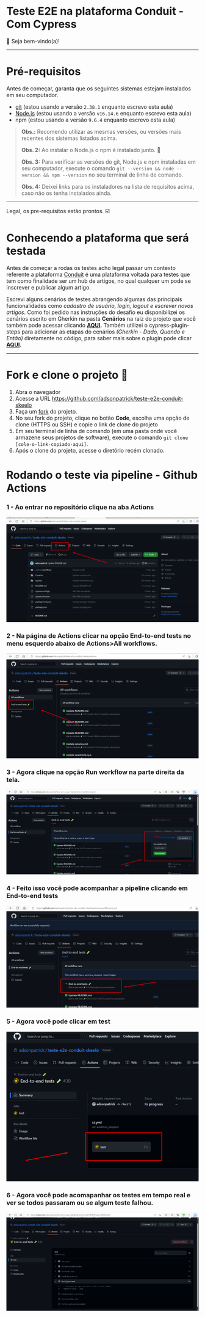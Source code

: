 # Teste E2E na plataforma Conduit - Com Cypress

👋 Seja bem-vindo(a)!

***

# Pré-requisitos 

Antes de começar, garanta que os seguintes sistemas estejam instalados em seu computador.

- [git](https://git-scm.com/) (estou usando a versão `2.38.1` enquanto escrevo esta aula)
- [Node.js](https://nodejs.org/en/) (estou usando a versão `v16.14.6` enquanto escrevo esta aula)
- npm (estou usando a versão `9.6.4` enquanto escrevo esta aula)

> **Obs.:** Recomendo utilizar as mesmas versões, ou versões mais recentes dos sistemas listados acima.
>
> **Obs. 2:** Ao instalar o Node.js o npm é instalado junto. 🎉
>
> **Obs. 3:** Para verificar as versões do git, Node.js e npm instaladas em seu computador, execute o comando `git --version && node --version && npm --version` no seu terminal de linha de comando.
>
> **Obs. 4:** Deixei links para os instaladores na lista de requisitos acima, caso não os tenha instalados ainda.

___

Legal, os pre-requisitos estão prontos. ☑️

# Conhecendo a plataforma que será testada

Antes de começar a rodas os testes acho legal passar um contexto referente a plataforma [Conduit](https://react-redux.realworld.io/#/?_k=zmbp9d) é uma plataforma voltada para testes que tem como finalidade ser um hub de artigos, no qual qualquer um pode se inscrever e publicar algum artigo.

Escrevi alguns cenários de testes abrangendo algumas das principais funcionalidades como *cadastro de usuário, login, logout e escrever novos artigos*. Como foi pedido nas instruções do desafio eu disponibilizei os cenários escrito em Gherkin na pasta **Cenários** na raiz do projeto que você também pode acessar clicando **[AQUI](https://github.com/adsonpatrick/teste-e2e-conduit-skeelo/blob/main/Cenarios/cenarios.md).** Também utilizei o cypress-plugin-steps para adicionar as etapas do cenários *(Gherkin - Dado, Quando e Então)* diretamente no código, para saber mais sobre o plugin pode clicar **[AQUI](https://github.com/filiphric/cypress-plugin-steps).** 

___

# Fork e clone o projeto 🐑

1. Abra o navegador
2. Acesse a URL https://github.com/adsonpatrick/teste-e2e-conduit-skeelo
3. Faça um [fork](https://docs.github.com/en/get-started/quickstart/fork-a-repo) do projeto.
4. No seu fork do projeto, clique no botão **Code**, escolha uma opção de clone (HTTPS ou SSH) e copie o link de clone do projeto
5. Em seu terminal de linha de comando (em uma pasta onde você armazene seus projetos de software), execute o comando `git clone [cole-o-link-copiado-aqui]`.
6. Após o clone do projeto, acesse o diretório recém clonado.

# Rodando o teste via pipeline - Github Actions 

### 1 - Ao entrar no repositório clique na aba **Actions**

![Actions](https://raw.githubusercontent.com/adsonpatrick/teste-e2e-conduit-skeelo/main/images/Image001.png?token=GHSAT0AAAAAACBSGAFFBKXXQCRW7PCS2OJ2ZB7AI5Q)

### 2 - Na página de Actions clicar na opção End-to-end tests no menu esquerdo abaixo de Actions>All workflows.

![End-to-end tests](https://raw.githubusercontent.com/adsonpatrick/teste-e2e-conduit-skeelo/main/images/Image002.png?token=GHSAT0AAAAAACBSGAFEMRSBCIT2FF7JDSJ4ZB7ANFA)

### 3 - Agora clique na opção Run workflow na parte direita da tela.

![run workflow](https://raw.githubusercontent.com/adsonpatrick/teste-e2e-conduit-skeelo/main/images/Image003.png?token=GHSAT0AAAAAACBSGAFETNCAQLRMCFLZZZJAZB7APGA)

### 4 - Feito isso você pode acompanhar a pipeline clicando em End-to-end tests

![end-to-end tests](https://raw.githubusercontent.com/adsonpatrick/teste-e2e-conduit-skeelo/main/images/Image004.png?token=GHSAT0AAAAAACBSGAFEKP2HPPP522UEFT6SZB7AQSQ)

### 5 - Agora vocë pode clicar em test

![test](https://raw.githubusercontent.com/adsonpatrick/teste-e2e-conduit-skeelo/main/images/Image005.png?token=GHSAT0AAAAAACBSGAFFEWMPK7OSQ2OCCUNQZB7AR3A)

### 6 - Agora você pode acomapanhar os testes em tempo real e ver se todos passaram ou se algum teste falhou.

![pipeline](https://raw.githubusercontent.com/adsonpatrick/teste-e2e-conduit-skeelo/main/images/Image006.png?token=GHSAT0AAAAAACBSGAFELREVPEBKCOW3EELOZB7ATWA)



